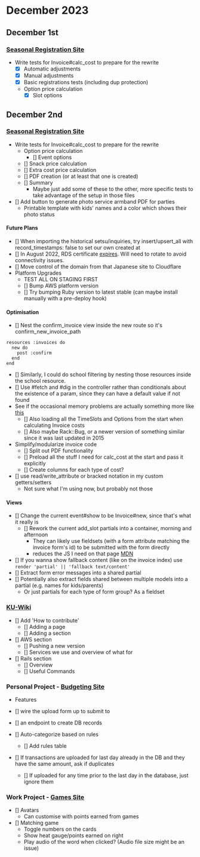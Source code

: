 # December 2023

## December 1st

### [Seasonal Registration Site](https://github.com/Brett-Tanner/db_prototype_v2.git)

- Write tests for Invoice#calc_cost to prepare for the rewrite
  - [x] Automatic adjustments
  - [x] Manual adjustments
  - [x] Basic registrations tests (including dup protection)
  - Option price calculation
    - [x] Slot options

## December 2nd

### [Seasonal Registration Site](https://github.com/Brett-Tanner/db_prototype_v2.git)

- Write tests for Invoice#calc_cost to prepare for the rewrite
  - Option price calculation
    - [] Event options
  - [] Snack price calculation
  - [] Extra cost price calculation
  - [] PDF creation (or at least that one is created)
  - [] Summary
    - Maybe just add some of these to the other, more specific tests to take advantage of the setup in those files
- [] Add button to generate photo service armband PDF for parties
  - Printable template with kids' names and a color which shows their photo status

#### Future Plans

- [] When importing the historical setsu/inquiries, try insert/upsert_all with record_timestamps: false to set our own created at
- [] In August 2022, RDS certificate [expires](https://docs.aws.amazon.com/AmazonRDS/latest/UserGuide/UsingWithRDS.SSL-certificate-rotation.html#UsingWithRDS.SSL-certificate-rotation-updating). Will need to rotate to avoid connectivity issues.
- [] Move control of the domain from that Japanese site to Cloudflare
- Platform Upgrades
  - TEST ALL ON STAGING FIRST
  - [] Bump AWS platform version
  - [] Try bumping Ruby version to latest stable (can maybe install manually with a pre-deploy hook)

#### Optimisation

- [] Nest the confirm_invoice view inside the new route so it's confirm_new_invoice_path

```
resources :invoices do
  new do
    post :confirm
  end
end
```

- [] Similarly, I could do school filtering by nesting those resources inside the school resource.
- [] Use #fetch and #dig in the controller rather than conditionals about the existence of a param, since they can have a default value if not found
- See if the occasional memory problems are actually something more like [this](https://www.engineyard.com/blog/thats-not-a-memory-leak-its-bloat/)
  - [] Also loading all the TimeSlots and Options from the start when calculating Invoice costs
  - [] Also maybe Rack::Bug, or a newer version of something similar since it was last updated in 2015
- Simplify/modularize invoice code
  - [] Split out PDF functionality
  - [] Preload all the stuff I need for calc_cost at the start and pass it explicitly
  - [] Create columns for each type of cost?
- [] use read/write_attribute or bracked notation in my custom getters/setters
  - Not sure what I'm using now, but probably not those

#### Views

- [] Change the current event#show to be Invoice#new, since that's what it really is
  - [] Rework the current add_slot partials into a container, morning and afternoon
    - They can likely use fieldsets (with a form attribute matching the invoice form's id) to be submitted with the form directly
    - reduces the JS I need on that page [MDN](https://developer.mozilla.org/en-US/docs/Web/HTML/Element/fieldset)
- [] If you wanna show fallback content (like on the invoice index) use `render 'partial' || 'fallback text/content'`
- [] Extract form error messages into a shared partial
- [] Potentially also extract fields shared between multiple models into a partial (e.g. names for kids/parents)
  - Or just partials for each type of form group? As a fieldset

### [KU-Wiki](https://github.com/Brett-Tanner/KU-wiki)

- [] Add 'How to contribute'
  - [] Adding a page
  - [] Adding a section
- [] AWS section
  - [] Pushing a new version
  - [] Services we use and overview of what for
- [] Rails section
  - [] Overview
  - [] Useful Commands

### Personal Project - [Budgeting Site](https://github.com/Brett-Tanner/budgeting-site)

- Features

- [] wire the upload form up to submit to
- [] an endpoint to create DB records
- [] Auto-categorize based on rules
  - [] Add rules table
- [] If transactions are uploaded for last day already in the DB and they have the same amount, ask if duplicates
  - [] If uploaded for any time prior to the last day in the database, just ignore them

### Work Project - [Games Site]()

- [] Avatars
  - Can customise with points earned from games
- [] Matching game
  - Toggle numbers on the cards
  - Show heat gauge/points earned on right
  - Play audio of the word when clicked? (Audio file size might be an issue)
